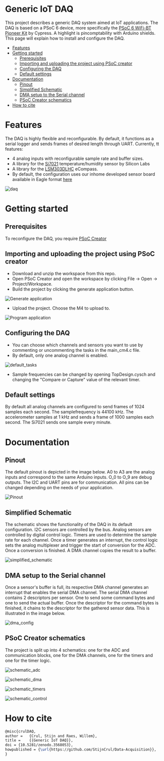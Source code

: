 # Generic IoT DAQ

This project describes a generic DAQ system aimed at IoT applications. The DAQ is based on a PSoC 6 device, more specifically the [PSoC 6 WiFi-BT Pioneer Kit](https://www.cypress.com/documentation/development-kitsboards/psoc-6-wifi-bt-pioneer-kit-cy8ckit-062-wifi-bt) by Cypress. A highlight is pincomptability with Arduino shields. This page will explain how to install and configure the DAQ.

<!-- MarkdownTOC -->

- [Features](#features)
- [Getting started](#getting-started)
	- [Prerequisites](#prerequisites)
	- [Importing and uploading the project using PSoC creator](#importing-and-uploading-the-project-using-psoc-creator)
	- [Configuring the DAQ](#configuring-the-daq)
	- [Default settings](#default-settings)
- [Documentation](#documentation)
	- [Pinout](#pinout)
	- [Simplified Schematic](#simplified-schematic)
	- [DMA setup to the Serial channel](#dma-setup-to-the-serial-channel)
	- [PSoC Creator schematics](#psoc-creator-schematics)
- [How to cite](#how-to-cite)

<!-- /MarkdownTOC -->


<a id="features"></a>
# Features
The DAQ is highly flexible and reconfigurable. By default, it functions as a serial logger and sends frames of desired length through UART. Currently, tt features:
* 4 analog inputs with reconfigurable sample rate and buffer sizes.
* A library for the [Si7021](https://www.silabs.com/documents/public/data-sheets/Si7021-A20.pdf) temperature/humidity sensor by Silicon Labs
* A library for the [LSM303DLHC](https://www.st.com/resource/en/datasheet/lsm303dlhc.pdf) eCompass.
* By default, the configuration uses our inhome developed sensor board available in Eagle format [here](https://github.com/DRAMCO/Sensors_commissioning_mega_PCB)

![daq](/Images/daq.png)

<a id="getting-started"></a>
# Getting started
<a id="prerequisites"></a>
## Prerequisites
To reconfigure the DAQ, you require [PSoC Creator](https://www.cypress.com/products/psoc-creator-integrated-design-environment-ide)
<a id="importing-and-uploading-the-project-using-psoc-creator"></a>
## Importing and uploading the project using PSoC creator
* Download and unzip the workspace from this repo.
* Open PSoC Creator and open the workspace by clicking File -> Open -> Project/Workspace. 
* Build the project by clicking the generate application button.

![Generate application](/Images/generate_application.png)

* Upload the project. Choose the M4 to upload to.

![Program application](/Images/program.png)

<a id="configuring-the-daq"></a>
## Configuring the DAQ 
* You can choose which channels and sensors you want to use by commenting or uncommenting the tasks in the main_cm4.c file.
* By default, only one analog channel is enabled.

![default_tasks](/Images/default_tasks.png)

* Sample frequencies can be changed by opening TopDesign.cysch and changing the "Compare or Capture" value of the relevant timer.

<a id="default-settings"></a>
## Default settings
By default all analog channels are configured to send frames of 1024 samples each second. The samplefrequency is 44100 kHz. The accelerometer samples at 1 kHz and sends a frame of 1000 samples each second. The Si7021 sends one sample every minute.

<a id="documentation"></a>
# Documentation

<a id="pinout"></a>
## Pinout
The default pinout is depicted in the image below. A0 to A3 are the analog inputs and correspond to the same Arduino inputs. O_0 to O_9 are debug outputs. The I2C and UART pins are for communication. All pins can be changed depending on the needs of your application. 

![Pinout](/Images/pinout.png)

<a id="simplified-schematic"></a>
## Simplified Schematic

The schematic shows the functionality of the DAQ in its default configuration. I2C sensors are controlled by the bus. Analog sensors are controlled by digital control logic. Timers are used to determine the sample rate for each channel. Once a timer generates an interrupt, the control logic sets the analog multiplexer and trigger the start of conversion for the ADC. Once a conversion is finished. A DMA channel copies the result to a buffer.

![simplified_schematic](/Images/simplified_schematic.png)

<a id="dma-setup-to-the-serial-channel"></a>
## DMA setup to the Serial channel

Once a sensor's buffer is full, its respective DMA channel generates an interrupt that enables the serial DMA channel. The serial DMA channel contains 2 descriptors per sensor. One to send some command bytes and one to send the actual buffer. Once the descriptor for the command bytes is finished, it chains to the descriptor for the gathered sensor data. This is illustrated in the image below.

![dma_config](/Images/dma_config.png)

<a id="psoc-creator-schematics"></a>
## PSoC Creator schematics
The project is split up into 4 schematics: one for the ADC and communication blocks, one for the DMA channels, one for the timers and one for the timer logic.

![schematic_adc](/Images/schematic_adc.png)

![schematic_dma](/Images/schematic_dma.png)

![schematic_timers](/Images/schematic_timers.png)

![schematic_control](/Images/schematic_control_timers.png)

<a id="how-to-cite"></a>
# How to cite
```latex
@misc{crulDAQ,
author =   {Crul, Stijn and Raes, Willem},
title =    {{Generic IoT DAQ}},
doi = {10.5281/zenodo.3568053},
howpublished = {\url{https://github.com/StijnCrul/Data-Acquisition}},
}
```


